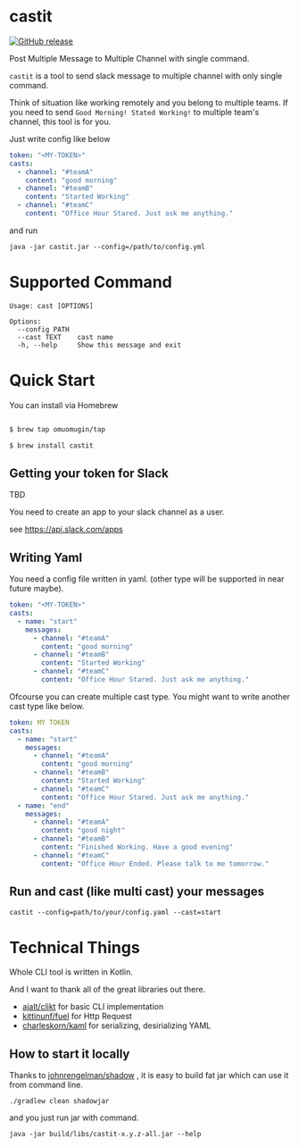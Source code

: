 # castit
[![GitHub release](https://img.shields.io/github/v/tag/omuomugin/castit)](https://github.com/omuoomugin/castit/releases)

Post Multiple Message to Multiple Channel with single command.

`castit` is a tool to send slack message to multiple channel with only single command. 

Think of situation like working remotely and you belong to multiple teams.
If you need to send `Good Morning! Stated Working!` to multiple team's channel, this tool is for you.

Just write config like below

```yaml
token: "<MY-TOKEN>"
casts:
  - channel: "#teamA"
    content: "good morning"
  - channel: "#teamB"
    content: "Started Working"
  - channel: "#teamC"
    content: "Office Hour Stared. Just ask me anything."
```

and run

```
java -jar castit.jar --config=/path/to/config.yml
```

# Supported Command

```shell
Usage: cast [OPTIONS]

Options:
  --config PATH
  --cast TEXT    cast name
  -h, --help     Show this message and exit
```

# Quick Start
You can install via Homebrew

```bash

$ brew tap omuomugin/tap

$ brew install castit

```

## Getting your token for Slack
TBD

You need to create an app to your slack channel as a user.

see https://api.slack.com/apps

## Writing Yaml

You need a config file written in yaml. (other type will be supported in near future maybe).

```yaml
token: "<MY-TOKEN>"
casts:
  - name: "start"
    messages:
      - channel: "#teamA"
        content: "good morning"
      - channel: "#teamB"
        content: "Started Working"
      - channel: "#teamC"
        content: "Office Hour Stared. Just ask me anything."
```

Ofcourse you can create multiple cast type.
You might want to write another cast type like below.

```yaml
token: MY TOKEN
casts:
  - name: "start"
    messages:
      - channel: "#teamA"
        content: "good morning"
      - channel: "#teamB"
        content: "Started Working"
      - channel: "#teamC"
        content: "Office Hour Stared. Just ask me anything."
  - name: "end"
    messages:
      - channel: "#teamA"
        content: "good night"
      - channel: "#teamB"
        content: "Finished Working. Have a good evening"
      - channel: "#teamC"
        content: "Office Hour Ended. Please talk to me tomorrow."
``` 

## Run and cast (like multi cast) your messages

```shell
castit --config=path/to/your/config.yaml --cast=start
```

# Technical Things

Whole CLI tool is written in Kotlin.

And I want to thank all of the great libraries out there.

- [ajalt/clikt](https://github.com/ajalt/clikt) for basic CLI implementation
- [kittinunf/fuel](https://github.com/kittinunf/fuel) for Http Request
- [charleskorn/kaml](https://github.com/charleskorn/kaml) for serializing, desirializing YAML
  

## How to start it locally

Thanks to [johnrengelman/shadow](https://github.com/johnrengelman/shadow) , it is easy to build fat jar which can use it from command line.

```shell
./gradlew clean shadowjar
```

and you just run jar with command.

```shell
java -jar build/libs/castit-x.y.z-all.jar --help
```